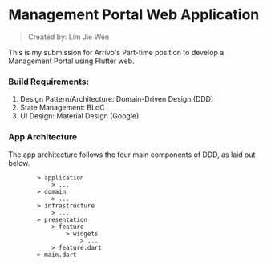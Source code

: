 # Management Portal Web Application
> Created by: Lim Jie Wen

This is my submission for Arrivo's Part-time position to develop a Management Portal using Flutter web.

### Build Requirements:
1. Design Pattern/Architecture: Domain-Driven Design (DDD)
2. State Management: BLoC
3. UI Design: Material Design (Google)

### App Architecture
The app architecture follows the four main components of DDD, as laid out below.

``` > lib
        > application
            > ...
        > domain
            > ...
        > infrastructure
            > ...
        > presentation
            > feature
                > widgets
                    > ...
            > feature.dart
        > main.dart
```